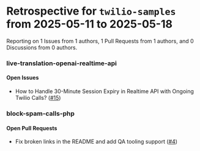# Retrospective for `twilio-samples` from 2025-05-11 to 2025-05-18

Reporting on 1 Issues from 1 authors, 1 Pull Requests from 1 authors, and 0 Discussions from 0 authors.


### live-translation-openai-realtime-api

#### Open Issues

- How to Handle 30-Minute Session Expiry in Realtime API with Ongoing Twilio Calls? ([#15](https://github.com/twilio-samples/live-translation-openai-realtime-api/issues/15))

### block-spam-calls-php

#### Open Pull Requests

- Fix broken links in the README and add QA tooling support ([#4](https://github.com/twilio-samples/block-spam-calls-php/pull/4))